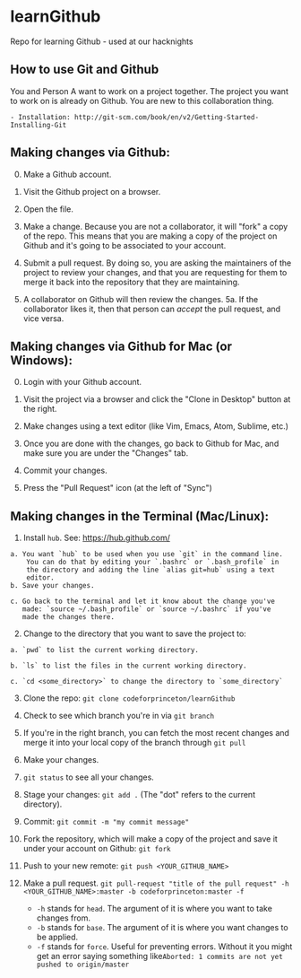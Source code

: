 # learnGithub
Repo for learning Github - used at our hacknights

## How to use Git and Github

You and Person A want to work on a project together. The project
you want to work on is already on Github. You are new to this
collaboration thing.

    - Installation: http://git-scm.com/book/en/v2/Getting-Started-Installing-Git

## Making changes via Github:
  0. Make a Github account.

  1. Visit the Github project on a browser.

  2. Open the file.

  3. Make a change. Because you are not a collaborator, it will "fork" a copy
     of the repo. This means that you are making a copy of the project on
     Github and it's going to be associated to your account.

  4. Submit a pull request. By doing so, you are asking the maintainers
     of the project to review your changes, and that you are requesting for
     them to merge it back into the repository that they are maintaining.

  5. A collaborator on Github will then review the changes.
    5a. If the collaborator likes it, then that person can *accept* the
        pull request, and vice versa.

## Making changes via Github for Mac (or Windows):
  0. Login with your Github account.

  1. Visit the project via a browser and click the "Clone in Desktop"
     button at the right.

  2. Make changes using a text editor (like Vim, Emacs, Atom, Sublime, etc.)

  3. Once you are done with the changes, go back to Github for Mac, and
     make sure you are under the "Changes" tab.

  4. Commit your changes.

  5. Press the "Pull Request" icon (at the left of "Sync")

## Making changes in the Terminal (Mac/Linux):
  1. Install `hub`. See: https://hub.github.com/

    a. You want `hub` to be used when you use `git` in the command line.
        You can do that by editing your `.bashrc` or `.bash_profile` in
        the directory and adding the line `alias git=hub` using a text
        editor.
    b. Save your changes.

    c. Go back to the terminal and let it know about the change you've
       made: `source ~/.bash_profile` or `source ~/.bashrc` if you've
       made the changes there.

  2.  Change to the directory that you want to save the project to:

    a. `pwd` to list the current working directory.

    b. `ls` to list the files in the current working directory.

    c. `cd <some_directory>` to change the directory to `some_directory`

  3. Clone the repo: `git clone codeforprinceton/learnGithub`

  4. Check to see which branch you're in via `git branch`

  5. If you're in the right branch, you can fetch the most recent changes
     and merge it into your local copy of the branch through `git pull`

  6. Make your changes.

  7. `git status` to see all your changes.

  7. Stage your changes: `git add .` (The "dot" refers to the current directory).

  8. Commit: `git commit -m "my commit message"`

  9. Fork the repository, which will make a copy of the project and save it
     under your account on Github: `git fork`

  10. Push to your new remote: `git push <YOUR_GITHUB_NAME>`

  11. Make a pull request. `git pull-request "title of the pull request" -h
      <YOUR_GITHUB_NAME>:master -b codeforprinceton:master -f`
      - `-h` stands for `head`. The argument of it is where you want to take
        changes from.
      - `-b` stands for `base`. The argument of it is where you want changes to
        be applied.
      - `-f` stands for `force`. Useful for preventing errors. Without it you
        might get an error saying something like`Aborted: 1 commits are not yet
        pushed to origin/master`
